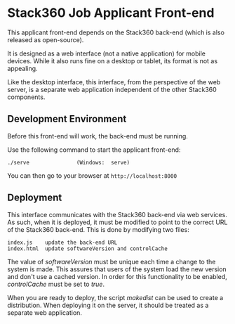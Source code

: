 
# Stack360 Job Applicant Front-end

This applicant front-end depends on the Stack360 back-end (which is
also released as open-source).	

It is designed as a web interface (not a native application) for
mobile devices.  While it also runs fine on a desktop or tablet, its
format is not as appealing.

Like the desktop interface, this interface, from the perspective of
the web server, is a separate web application independent of the other
Stack360 components. 

## Development Environment

Before this front-end will work, the back-end must be running.

Use the following command to start the applicant front-end:

```
./serve               (Windows:  serve)
```

You can then go to your browser at `http://localhost:8000`

## Deployment

This interface communicates with the Stack360 back-end via
web services.  As such, when it is deployed, it must be modified
to point to the correct URL of the Stack360 back-end.  This is
done by modifying two files:

```
index.js	update the back-end URL
index.html	update softwareVersion and controlCache
```

The value of *softwareVersion* must be unique each time a change to
the system is made.  This assures that users of the system load the
new version and don't use a cached version.  In order for this
functionality to be enabled, *controlCache* must be set to *true*.

When you are ready to deploy, the script *makedist* can be used to
create a distribution.  When deploying it on the server, it should be
treated as a separate web application.






